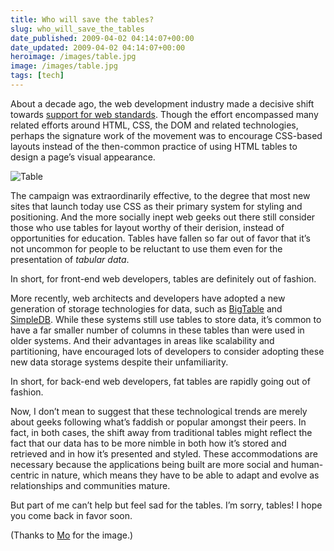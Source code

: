 ```yaml
---
title: Who will save the tables?
slug: who_will_save_the_tables
date_published: 2009-04-02 04:14:07+00:00
date_updated: 2009-04-02 04:14:07+00:00
heroimage: /images/table.jpg
image: /images/table.jpg
tags: [tech]
---
```

About a decade ago, the web development industry made a decisive shift towards [support for web standards](http://www.webstandards.org/). Though the effort encompassed many related efforts around HTML, CSS, the DOM and related technologies, perhaps the signature work of the movement was to encourage CSS-based layouts instead of the then-common practice of using HTML tables to design a page’s visual appearance.

![Table](/images/table.jpg)

The campaign was extraordinarily effective, to the degree that most new sites that launch today use CSS as their primary system for styling and positioning. And the more socially inept web geeks out there still consider those who use tables for layout worthy of their derision, instead of opportunities for education. Tables have fallen so far out of favor that it’s not uncommon for people to be reluctant to use them even for the presentation of *tabular data*.

In short, for front-end web developers, tables are definitely out of fashion.

More recently, web architects and developers have adopted a new generation of storage technologies for data, such as [BigTable](http://www.cs.washington.edu/htbin-post/mvis/mvis?ID=437) and [SimpleDB](http://aws.amazon.com/simpledb/). While these systems still use tables to store data, it’s common to have a far smaller number of columns in these tables than were used in older systems. And their advantages in areas like scalability and partitioning, have encouraged lots of developers to consider adopting these new data storage systems despite their unfamiliarity.

In short, for back-end web developers, fat tables are rapidly going out of fashion.

Now, I don’t mean to suggest that these technological trends are merely about geeks following what’s faddish or popular amongst their peers. In fact, in both cases, the shift away from traditional tables might reflect the fact that our data has to be more nimble in both how it’s stored and retrieved and in how it’s presented and styled. These accommodations are necessary because the applications being built are more social and human-centric in nature, which means they have to be able to adapt and evolve as relationships and communities mature.

But part of me can’t help but feel sad for the tables. I’m sorry, tables! I hope you come back in favor soon.

(Thanks to [Mo](http://www.flickr.com/photos/mnadi/32325828/) for the image.)
